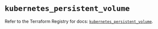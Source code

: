 # `kubernetes_persistent_volume`

Refer to the Terraform Registry for docs: [`kubernetes_persistent_volume`](https://registry.terraform.io/providers/hashicorp/kubernetes/2.37.1/docs/resources/persistent_volume).
